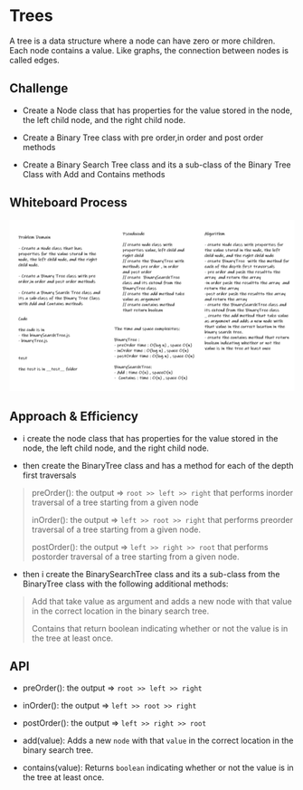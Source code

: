 # Trees

A tree is a data structure where a node can have zero or more children. Each node contains a value. Like graphs, the connection between nodes is called edges.

## Challenge

* Create a Node class that has properties for the value stored in the node, the left child node, and the right child node.

* Create a Binary Tree class with pre order,in order and post order methods

* Create a Binary Search Tree class and its a sub-class of the Binary Tree Class with Add and Contains methods

## Whiteboard Process

![Trees](./img/trees.PNG)

## Approach & Efficiency

* i create the node class that has properties for the value stored in the node, the left child node, and the right child node.

* then create the BinaryTree class and has a method for each of the depth first traversals
>
> preOrder(): the output => `root >> left >> right` that performs inorder traversal of a tree starting from a given node
>
> inOrder():  the output => `left >> root >> right` that performs preorder traversal of a tree starting from a given node.
>
> postOrder():  the output => `left >> right >> root` that performs postorder traversal of a tree starting from a given node.
>

* then i create the BinarySearchTree class and its a sub-class from the BinaryTree class with the following additional methods:
>
> Add that take value as argument and adds a new node with that value in the correct location in the binary search tree.
>
> Contains that return boolean indicating whether or not the value is in the tree at least once.
>

## API

* preOrder(): the output => `root >> left >> right`

* inOrder():  the output => `left >> root >> right`

* postOrder():  the output => `left >> right >> root`

* add(value): Adds a new `node` with that `value` in the correct location in the binary search tree.

* contains(value): Returns `boolean` indicating whether or not the value is in the tree at least once.
